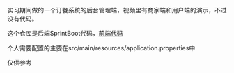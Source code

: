 实习期间做的一个订餐系统的后台管理端，视频里有商家端和用户端的演示，不过没有代码。

这个仓库是后端SprintBoot代码，[前端代码](<https://github.com/jianhuaguo/meiya_vue>)

个人需要配置的主要在src/main/resources/application.properties中

仅供参考